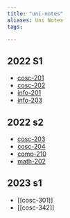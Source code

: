 ```yaml
---
title: "uni-notes"
aliases: Uni Notes
tags: 

---
```


## 2022 S1
- [cosc-201](notes/cosc-201.md)
- [cosc-202](notes/cosc-202.md)
- [info-201](notes/info-201.md)
- [info-203](notes/info-203.md)

## 2022 s2
- [cosc-203](notes/cosc-203.md)
- [cosc-204](notes/cosc-204.md)
- [comp-210](notes/comp-210.md)
- [math-202](notes/math-202.md)

## 2023 s1

- [[cosc-301]]
- [[cosc-342]]